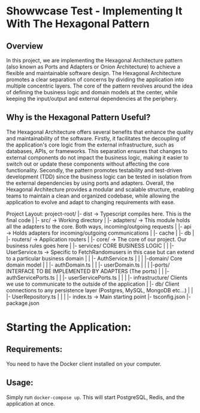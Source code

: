 # Showwcase Test - Implementing It With The Hexagonal Pattern

## Overview

In this project, we are implementing the Hexagonal Architecture pattern (also known as Ports and Adapters or Onion Architecture) to achieve a flexible and maintainable software design. The Hexagonal Architecture promotes a clear separation of concerns by dividing the application into multiple concentric layers. The core of the pattern revolves around the idea of defining the business logic and domain models at the center, while keeping the input/output and external dependencies at the periphery.

## Why is the Hexagonal Pattern Useful?

The Hexagonal Architecture offers several benefits that enhance the quality and maintainability of the software. Firstly, it facilitates the decoupling of the application's core logic from the external infrastructure, such as databases, APIs, or frameworks. This separation ensures that changes to external components do not impact the business logic, making it easier to switch out or update these components without affecting the core functionality. Secondly, the pattern promotes testability and test-driven development (TDD) since the business logic can be tested in isolation from the external dependencies by using ports and adapters. Overall, the Hexagonal Architecture provides a modular and scalable structure, enabling teams to maintain a clean and organized codebase, while allowing the application to evolve and adapt to changing requirements with ease.

Project Layout:
project-root/
|- dist -> Typescript compiles here. This is the final code
|
|- src/ -> Working directory
|
|- adapters/ -> This module holds all the adapters to the core. Both ways, incoming/outgoing requests
| |- api -> Holds adapters for incoming/outgoing communications
| |- cache
| |- db
|
|- routers/ -> Application routers
|
|- core/ -> The core of our project. Our business rules goes here
| |- services/ CORE BUSINESS LOGIC
| | |- UserService.ts -> Specific to FetchRandomusers in this case but can extend to a particular business domain
| | |- AuthService.ts
| |
| |-domain/ Core domain model
| | |- authDomain.ts
| | |- userDomain.ts
| |
| |-ports/ INTERFACE TO BE IMPLEMENTED BY ADAPTERS (The ports)
| | |- authServicePorts.ts
| | |- userServicePorts.ts
| |
|
|- infrastructure/ Clients we use to communicate to the outside of the application
| |- db/ Client connections to any persistence layer (Postgres, MySQL, MongoDB etc...)
| | |- UserRepository.ts
| |
|
|- index.ts -> Main starting point
|- tsconfig.json
|- package.json

# Starting the Application:

## Requirements:

You need to have the Docker client installed on your computer.

## Usage:

Simply run `docker-compose up`.
This will start PostgreSQL, Redis, and the application at once.
